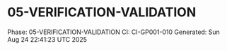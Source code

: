 # 05-VERIFICATION-VALIDATION
Phase: 05-VERIFICATION-VALIDATION
CI: CI-GP001-010
Generated: Sun Aug 24 22:41:23 UTC 2025
